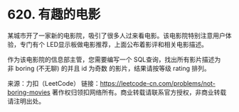 # 620. 有趣的电影

某城市开了一家新的电影院，吸引了很多人过来看电影。该电影院特别注意用户体验，专门有个 LED显示板做电影推荐，上面公布着影评和相关电影描述。

作为该电影院的信息部主管，您需要编写一个 SQL查询，找出所有影片描述为非 boring (不无聊) 的并且 id 为奇数 的影片，结果请按等级 rating 排列。

来源：力扣（LeetCode）
链接：https://leetcode-cn.com/problems/not-boring-movies
著作权归领扣网络所有。商业转载请联系官方授权，非商业转载请注明出处。